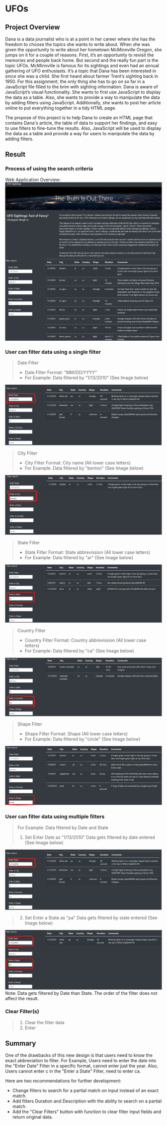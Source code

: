 # UFOs

## Project Overview

Dana is a data journalist who is at a point in her career where she has the freedom to choose the topics she wants to write about. When she was given the opportunity to write about her hometown McMinnville Oregon, she jumps on it for a couple of reasons. First, it’s an opportunity to revisit the memories and people back home. But second and the really fun part is the topic UFOs. McMinnville is famous for its sightings and even had an annual gathering of UFO enthusiasts. It’s a topic that Dana has been interested in since she was a child. She first heard about farmer Trent’s sighting back in 1950. For this assignment, the only thing she has to go on so far in a JavaScript file filled to the brim with sighting information. Dana is aware of JavaScript’s visual functionality. She wants to first use JavaScript to display the data as a table. Also, she wants to provide a way to manipulate the data by adding filters using JavaScript. Additionally, she wants to post her article online to put everything together in a tidy HTML page. 

The propose of this project is to help Dana to create an HTML page that contains Dana's article, the table of data to support her findings, and easy to use filters to fine-tune the results. Also, JavaScript will be used to display the data as a table and provide a way for users to manipulate the data by adding filters. 

## Result
### Process of using the search criteria

Web Application Overview: 
![Result](./Resources/Result.png)

### User can filter data using a single filter

> Date Filter 
> - Date Filter Format: "MM/DD/YYYY"
> - For Example: Data filtered by "1/13/2010" (See Image below)

![Date_Filter](./Resources/DateFilter.png)

> City Filter 
> - City Filter Format: City name (All lower case letters)
> - For Example: Data filtered by "benton" (See Image below)

![Date_Filter](./Resources/CityFilter.png)

> State Filter 
> - State Filter Format: State abbrevission (All lower case letters)
> - For Example: Data filtered by "ar" (See Image below)

![Date_Filter](./Resources/StateFilter.png)

> Country Filter 
> - Country Filter Format: Country abbrevission (All lower case letters)
> - For Example: Data filtered by "ca" (See Image below)

![Date_Filter](./Resources/CountryFilter.png)

> Shape Filter 
> - Shape Filter Format: Shape (All lower case letters)
> - For Example: Data filtered by "circle" (See Image below)

![Date_Filter](./Resources/ShapeFilter.png)

### User can filter data using multiple filters
> For Example: Data filtered by Date and State
> 1. Set Enter Date as "1/13/2010" 
Data gets filtered by date entered (See Image below)

![Date_Filter](./Resources/DateFilter.png)

> 2. Set Enter a State as "pa"
Data gets filtered by state entered (See Image below)

![Date&State_Filter](./Resources/Date&StateFilter.png)
Note: Data gets filtered by Date than State. The order of the filter does not affect the result.

### Clear Filter(s) 
>1. Clear the filter data
>2. Enter 

## Summary
One of the drawbacks of this new design is that users need to know the exact abbreviation to filter. For Example, Users need to enter the date into the "Enter Date" Filter in a specific format, cannot enter just the year. Also, Users cannot enter c in the "Enter a State" Filter, need to enter ca.

Here are two recommendations for further development:
- Change filters to search for a partial match on input instead of an exact match. 
- Add filters Duration and Description with the ability to search on a partial match. 
- Add the "Clear Filters" button with function to clear filter input fields and return original data. 
